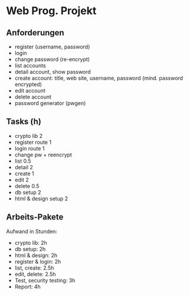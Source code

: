 # Web Prog. Projekt

## Anforderungen

- register (username, password)
- login
- change password (re-encrypt)
- list accounts
- detail account, show password
- create account: title, web site, username, password (mind. password encrypted)
- edit account
- delete account
- password generator (pwgen)



## Tasks (h)
- crypto lib 2
- register route 1
- login route 1
- change pw + reencrypt 
- list 0.5
- detail 2
- create 1
- edit 2
- delete 0.5
- db setup 2
- html & design setup 2

## Arbeits-Pakete
Aufwand in Stunden: 

- crypto lib: 2h
- db setup: 2h
- html & design: 2h
- register & login: 2h
- list, create: 2.5h
- edit, delete: 2.5h
- Test, security testing: 3h
- Report: 4h
